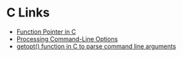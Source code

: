 ﻿# C Links

- [Function Pointer in C](https://www.geeksforgeeks.org/function-pointer-in-c)
- [Processing Command-Line Options](https://www.gnu.org/software/gawk/manual/html_node/Getopt-Function.html)
- [getopt() function in C to parse command line arguments](https://www.geeksforgeeks.org/getopt-function-in-c-to-parse-command-line-arguments)
